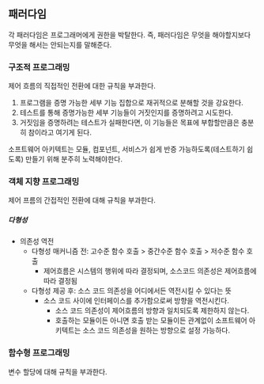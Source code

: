 ## 패러다임
각 패러다임은 프로그래머에게 권한을 박탈한다. 즉, 패러다임은 무엇을 해야할지보다 무엇을 해서는 안되는지를 말해준다.


### 구조적 프로그래밍

제어 흐름의 직접적인 전환에 대한 규칙을 부과한다.

1. 프로그램을 증명 가능한 세부 기능 집합으로 재귀적으로 분해할 것을 강요한다. 
2. 테스트를 통해 증명가능한 세부 기능들이 거짓인지를 증명하려고 시도한다.
3. 거짓임을 증명하려는 테스트가 실패한다면, 이 기능들은 목표에 부합할만큼은 충분히 참이라고 여기게 된다.

소프트웨어 아키텍트는 모듈, 컴포넌트, 서비스가 쉽게 반증 가능하도록(테스트하기 쉽도록) 만들기 위해 분주히 노력해야한다.

### 객체 지향 프로그래밍

제어 프름의 간접적인 전환에 대해 규칙을 부과한다.

##### 다형성
- 의존성 역전
  - 다형성 매커니즘 전: 고수준 함수 호출 > 중간수준 함수 호출 > 저수준 함수 호출
    - 제어흐름은 시스템의 행위에 따라 결정되며, 소스코드 의존성은 제어흐름에 따라 결정됨
  - 다형성 제공 후: 소스 코드 의존성을 어디에서든 역전시킬 수 있다는 뜻
    - 소스 코드 사이에 인터페이스를 추가함으로써 방향을 역전시킨다.
      - 소스 코드 의존성이 제어흐름의 방향과 일치되도록 제한하지 않는다.
      - 호출하는 모듈이든 아니면 호출 받는 모듈이든 관계없이 소프트웨어 아키텍트는 소스 코드 의존성을 원하는 방향으로 설정 가능하다.

### 함수형 프로그래밍
변수 할당에 대해 규칙을 부과한다.

